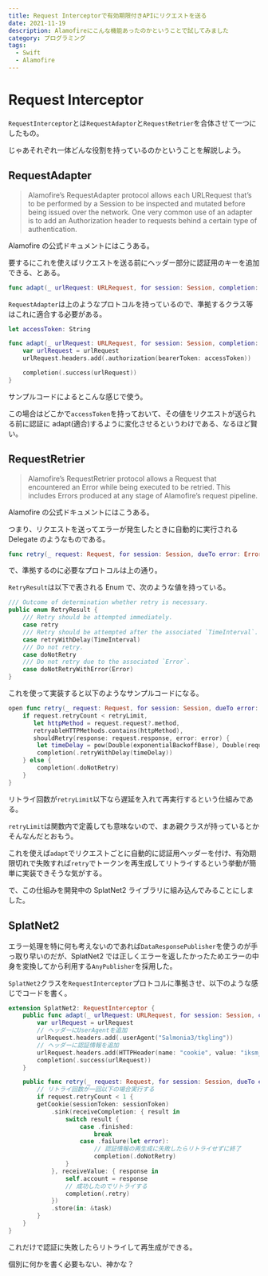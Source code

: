 ```yaml
---
title: Request Interceptorで有効期限付きAPIにリクエストを送る
date: 2021-11-19
description: Alamofireにこんな機能あったのかということで試してみました
category: プログラミング
tags:
  - Swift
  - Alamofire
---
```


# Request Interceptor

`RequestInterceptor`とは`RequestAdaptor`と`RequestRetrier`を合体させて一つにしたもの。

じゃあそれぞれ一体どんな役割を持っているのかということを解説しよう。

## RequestAdapter

> Alamofire’s RequestAdapter protocol allows each URLRequest that’s to be performed by a Session to be inspected and mutated before being issued over the network. One very common use of an adapter is to add an Authorization header to requests behind a certain type of authentication.

Alamofire の公式ドキュメントにはこうある。

要するにこれを使えばリクエストを送る前にヘッダー部分に認証用のキーを追加できる、とある。

```swift
func adapt(_ urlRequest: URLRequest, for session: Session, completion: @escaping (Result<URLRequest, Error>) -> Void)
```

`RequestAdapter`は上のようなプロトコルを持っているので、準拠するクラス等はこれに適合する必要がある。

```swift
let accessToken: String

func adapt(_ urlRequest: URLRequest, for session: Session, completion: @escaping (Result<URLRequest, Error>) -> Void) {
    var urlRequest = urlRequest
    urlRequest.headers.add(.authorization(bearerToken: accessToken))

    completion(.success(urlRequest))
}
```

サンプルコードによるとこんな感じで使う。

この場合はどこかで`accessToken`を持っておいて、その値をリクエストが送られる前に認証に adapt(適合)するように変化させるというわけである、なるほど賢い。

## RequestRetrier

> Alamofire’s RequestRetrier protocol allows a Request that encountered an Error while being executed to be retried. This includes Errors produced at any stage of Alamofire’s request pipeline.

Alamofire の公式ドキュメントにはこうある。

つまり、リクエストを送ってエラーが発生したときに自動的に実行される Delegate のようなものである。

```swift
func retry(_ request: Request, for session: Session, dueTo error: Error, completion: @escaping (RetryResult) -> Void)
```

で、準拠するのに必要なプロトコルは上の通り。

`RetryResult`は以下で表される Enum で、次のような値を持っている。

```swift
/// Outcome of determination whether retry is necessary.
public enum RetryResult {
    /// Retry should be attempted immediately.
    case retry
    /// Retry should be attempted after the associated `TimeInterval`.
    case retryWithDelay(TimeInterval)
    /// Do not retry.
    case doNotRetry
    /// Do not retry due to the associated `Error`.
    case doNotRetryWithError(Error)
}
```

これを使って実装すると以下のようなサンプルコードになる。

```swift
open func retry(_ request: Request, for session: Session, dueTo error: Error, completion: @escaping (RetryResult) -> Void) {
    if request.retryCount < retryLimit,
       let httpMethod = request.request?.method,
       retryableHTTPMethods.contains(httpMethod),
       shouldRetry(response: request.response, error: error) {
        let timeDelay = pow(Double(exponentialBackoffBase), Double(request.retryCount)) * exponentialBackoffScale
        completion(.retryWithDelay(timeDelay))
    } else {
        completion(.doNotRetry)
    }
}
```

リトライ回数が`retryLimit`以下なら遅延を入れて再実行するという仕組みである。

`retryLimit`は関数内で定義しても意味ないので、まあ親クラスが持っているとかそんなんだとおもう。

これを使えば`adapt`でリクエストごとに自動的に認証用ヘッダーを付け、有効期限切れで失敗すれば`retry`でトークンを再生成してリトライするという挙動が簡単に実装できそうな気がする。

で、この仕組みを開発中の SplatNet2 ライブラリに組み込んでみることにしました。

## SplatNet2

エラー処理を特に何も考えないのであれば`DataResponsePublisher`を使うのが手っ取り早いのだが、SplatNet2 では正しくエラーを返したかったためエラーの中身を変換してから利用する`AnyPublisher`を採用した。

`SplatNet2`クラスを`RequestInterceptor`プロトコルに準拠させ、以下のような感じでコードを書く。

```swift
extension SplatNet2: RequestInterceptor {
    public func adapt(_ urlRequest: URLRequest, for session: Session, completion: @escaping (Swift.Result<URLRequest, Error>) -> Void) {
        var urlRequest = urlRequest
        // ヘッダーにUserAgentを追加
        urlRequest.headers.add(.userAgent("Salmonia3/tkgling"))
        // ヘッダーに認証情報を追加
        urlRequest.headers.add(HTTPHeader(name: "cookie", value: "iksm_session=\(iksmSession)"))
        completion(.success(urlRequest))
    }

    public func retry(_ request: Request, for session: Session, dueTo error: Error, completion: @escaping (RetryResult) -> Void) {
        // リトライ回数が一回以下の場合実行する
        if request.retryCount < 1 {
        getCookie(sessionToken: sessionToken)
            .sink(receiveCompletion: { result in
                switch result {
                    case .finished:
                        break
                    case .failure(let error):
                        // 認証情報の再生成に失敗したらリトライせずに終了
                        completion(.doNotRetry)
                }
            }, receiveValue: { response in
                self.account = response
                // 成功したのでリトライする
                completion(.retry)
            })
            .store(in: &task)
        }
    }
}
```

これだけで認証に失敗したらリトライして再生成ができる。

個別に何かを書く必要もない、神かな？
